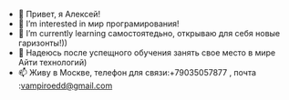 - 👋 Привет, я Алексей!
- 👀 I’m interested in   мир  програмирования!
- 🌱 I’m currently learning  самостоятедьно, открываю для себя новые гаризонты!))
- 💞️ Надеюсь после успещного обучения занять свое место в мире Айти технологий)
- 📫 Живу в Москве,  телефон для связи:+79035057877 , почта :vampiroedd@gmail.com

<!---
AleksNet1/AleksNet1 is a ✨ special ✨ repository because its `README.md` (this file) appears on your GitHub profile.
You can click the Preview link to take a look at your changes.
--->
